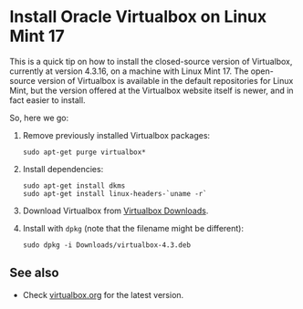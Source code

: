 <!-- -
Title: Install Oracle Virtualbox on Linux Mint 17
Description: How to install the closed source version of Oracle Virtualbox on Linux Mint 17
First Published: 2014-10-01
- -->

Install Oracle Virtualbox on Linux Mint 17
==========================================

This is a quick tip on how to install the closed-source version of Virtualbox, 
currently at version 4.3.16, on a machine with Linux Mint 17. The open-source 
version of Virtualbox is available in the default repositories for Linux Mint, 
but the version offered at the Virtualbox website itself is newer, and in fact 
easier to install.

So, here we go:

1.  Remove previously installed Virtualbox packages:

        sudo apt-get purge virtualbox*

2.  Install dependencies:

        sudo apt-get install dkms
        sudo apt-get install linux-headers-`uname -r`

3.  Download Virtualbox from [Virtualbox Downloads](https://www.virtualbox.org/wiki/Linux_Downloads).

4.  Install with `dpkg` (note that the filename might be different): 

        sudo dpkg -i Downloads/virtualbox-4.3.deb

See also
--------

*   Check [virtualbox.org](https://www.virtualbox.org/) for the latest version.
